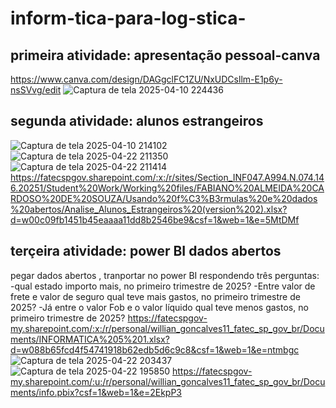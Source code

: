 # inform-tica-para-log-stica-

## primeira atividade: apresentação pessoal-canva
https://www.canva.com/design/DAGgclFC1ZU/NxUDCsllm-E1p6y-nsSVvg/edit
![Captura de tela 2025-04-10 224436](https://github.com/user-attachments/assets/d2544df0-9b05-4eb9-8d29-741186f789f6)

## segunda atividade: alunos estrangeiros 
![Captura de tela 2025-04-10 214102](https://github.com/user-attachments/assets/3e4af4b9-4d80-4a19-bfa2-be209bda7b10)
![Captura de tela 2025-04-22 211350](https://github.com/user-attachments/assets/b7e2a369-5769-4f57-93cb-a5ff5cd94bc0)
![Captura de tela 2025-04-22 211414](https://github.com/user-attachments/assets/15ac8af2-878c-4b61-9cba-0e75c909391f)
https://fatecspgov.sharepoint.com/:x:/r/sites/Section_INF047.A994.N.074.146.20251/Student%20Work/Working%20files/FABIANO%20ALMEIDA%20CARDOSO%20DE%20SOUZA/Usando%20f%C3%B3rmulas%20e%20dados%20abertos/Analise_Alunos_Estrangeiros%20(version%202).xlsx?d=w00c09fb1451b45eaaaa11dd8b2546be9&csf=1&web=1&e=5MtDMf

## terçeira atividade: power BI dados abertos 
pegar dados abertos , tranportar no power BI respondendo três perguntas:
-qual estado importo mais, no primeiro trimestre de 2025?
-Entre valor de frete e valor de seguro qual teve mais gastos, no primeiro trimestre de 2025?
-Já entre o valor Fob e o valor líquido qual teve menos gastos, no primeiro trimestre de 2025?​
https://fatecspgov-my.sharepoint.com/:x:/r/personal/willian_goncalves11_fatec_sp_gov_br/Documents/INFORMATICA%205%201.xlsx?d=w088b65fcd4f54741918b62edb5d6c9c8&csf=1&web=1&e=ntmbgc
![Captura de tela 2025-04-22 203437](https://github.com/user-attachments/assets/3b516125-6aef-4a1a-aae2-b36af5b9e27a)
![Captura de tela 2025-04-22 195850](https://github.com/user-attachments/assets/bd81f434-2881-4318-8e42-8a1f39a1e861)
https://fatecspgov-my.sharepoint.com/:u:/r/personal/willian_goncalves11_fatec_sp_gov_br/Documents/info.pbix?csf=1&web=1&e=2EkpP3
